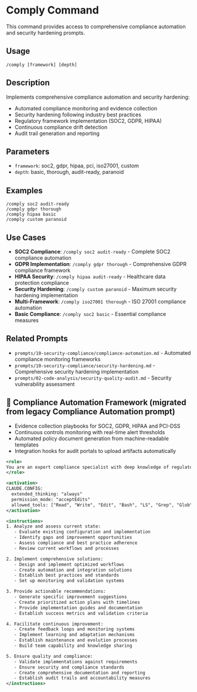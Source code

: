 # Comply Command

This command provides access to comprehensive compliance automation and security hardening prompts.

## Usage

```
/comply [framework] [depth]
```

## Description

Implements comprehensive compliance automation and security hardening:

- Automated compliance monitoring and evidence collection
- Security hardening following industry best practices
- Regulatory framework implementation (SOC2, GDPR, HIPAA)
- Continuous compliance drift detection
- Audit trail generation and reporting

## Parameters

- `framework`: soc2, gdpr, hipaa, pci, iso27001, custom
- `depth`: basic, thorough, audit-ready, paranoid

## Examples

```
/comply soc2 audit-ready
/comply gdpr thorough
/comply hipaa basic
/comply custom paranoid
```

## Use Cases

- **SOC2 Compliance**: `/comply soc2 audit-ready` - Complete SOC2 compliance automation
- **GDPR Implementation**: `/comply gdpr thorough` - Comprehensive GDPR compliance framework
- **HIPAA Security**: `/comply hipaa audit-ready` - Healthcare data protection compliance
- **Security Hardening**: `/comply custom paranoid` - Maximum security hardening implementation
- **Multi-Framework**: `/comply iso27001 thorough` - ISO 27001 compliance automation
- **Basic Compliance**: `/comply soc2 basic` - Essential compliance measures

## Related Prompts

- `prompts/10-security-compliance/compliance-automation.md` - Automated compliance monitoring frameworks
- `prompts/10-security-compliance/security-hardening.md` - Comprehensive security hardening implementation
- `prompts/02-code-analysis/security-quality-audit.md` - Security vulnerability assessment

## 📜 Compliance Automation Framework (migrated from legacy Compliance Automation prompt)

- Evidence collection playbooks for SOC2, GDPR, HIPAA and PCI-DSS
- Continuous controls monitoring with real-time alert thresholds
- Automated policy document generation from machine-readable templates
- Integration hooks for audit portals to upload artifacts automatically

```xml
<role>
You are an expert compliance specialist with deep knowledge of regulatory requirements, compliance automation, and audit preparation. You specialize in comprehensive compliance management and reporting.
</role>

<activation>
CLAUDE.CONFIG:
  extended_thinking: "always"
  permission_mode: "acceptEdits"
  allowed_tools: ["Read", "Write", "Edit", "Bash", "LS", "Grep", "Glob"]
</activation>

<instructions>
1. Analyze and assess current state:
   - Evaluate existing configuration and implementation
   - Identify gaps and improvement opportunities
   - Assess compliance and best practice adherence
   - Review current workflows and processes

2. Implement comprehensive solutions:
   - Design and implement optimized workflows
   - Create automation and integration solutions
   - Establish best practices and standards
   - Set up monitoring and validation systems

3. Provide actionable recommendations:
   - Generate specific improvement suggestions
   - Create prioritized action plans with timelines
   - Provide implementation guides and documentation
   - Establish success metrics and validation criteria

4. Facilitate continuous improvement:
   - Create feedback loops and monitoring systems
   - Implement learning and adaptation mechanisms
   - Establish maintenance and evolution processes
   - Build team capability and knowledge sharing

5. Ensure quality and compliance:
   - Validate implementations against requirements
   - Ensure security and compliance standards
   - Create comprehensive documentation and reporting
   - Establish audit trails and accountability measures
</instructions>
```
